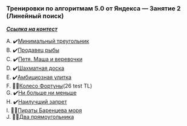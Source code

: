 ### Тренировки по алгоритмам 5.0 от Яндекса — Занятие 2 (Линейный поиск)
[***Ссылка на контест***](https://contest.yandex.ru/contest/59540/enter/?retPage=)

A. ✔️[Минимальный треугольник](A_Min_square/A_Min_square.go)    
B. ✔️[Продавец рыбы](B_Fish_seller/B_Fish_seller.go)    
C. ✔️[Петя, Маша и веревочки](C_Masha,_Petya_and_verevochki/C_Masha,_Petya_and_verevochki.go)      
D. ✔️[Шахматная доска](D_Chess_table/D_Chess_table.go)     
E. ✔️[Амбициозная улитка](E_Ambits_Snail/E_Ambits_Snail.go)    
F. 👩‍💻[Колесо Фортуны](F_Fortune_wheel/F_Fortune_wheel.go)(26 test TL)     
G. ✔️[Ни больше ни меньше](G_No_more_no_less/G_No_more_no_less.go)     
H. ✔️[Наилучший запрет](H_Better_forbiddance/H_Better_forbiddance.go)     
I. 👩‍💻[Пираты Баренцева моря]()   
J. 👩‍💻[Два прямоугольника]()